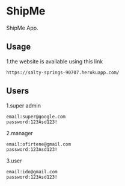 # ShipMe

ShipMe App.

## Usage
1.the website is available using this link
```
https://salty-springs-90707.herokuapp.com/
```

## Users
1.super admin
```
email:super@google.com
password:123Asd123!
```
2.manager
```
email:ofirtene@gmail.com
password:123Asd123!
```
3.user
```
email:ido@gmail.com
password:123Asd123!
```
